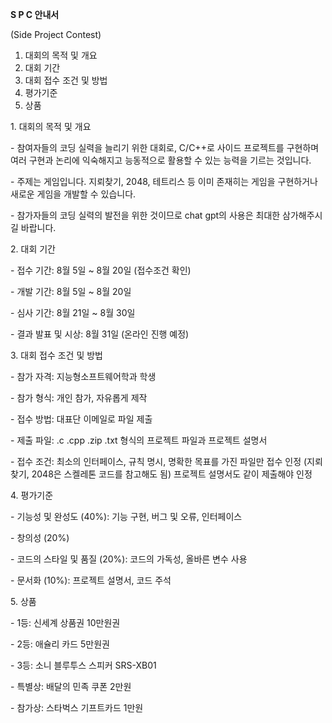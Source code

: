 <!-- https://word2md.com/ -->
**S P C 안내서**

(Side Project Contest)

1. 대회의 목적 및 개요
2. 대회 기간
3. 대회 접수 조건 및 방법
4. 평가기준
5. 상품

1\. 대회의 목적 및 개요

\- 참여자들의 코딩 실력을 늘리기 위한 대회로, C/C++로 사이드 프로젝트를 구현하며 여러 구현과 논리에 익숙해지고 능동적으로 활용할 수 있는 능력을 기르는 것입니다.

\- 주제는 게임입니다. 지뢰찾기, 2048, 테트리스 등 이미 존재히는 게임을 구현하거나 새로운 게임을 개발할 수 있습니다.

\- 참가자들의 코딩 실력의 발전을 위한 것이므로 chat gpt의 사용은 최대한 삼가해주시길 바랍니다.

2\. 대회 기간

\- 접수 기간: 8월 5일 ~ 8월 20일 (접수조건 확인)

\- 개발 기간: 8월 5일 ~ 8월 20일

\- 심사 기간: 8월 21일 ~ 8월 30일

\- 결과 발표 및 시상: 8월 31일 (온라인 진행 예정)

3\. 대회 접수 조건 및 방법

\- 참가 자격: 지능형소프트웨어학과 학생

\- 참가 형식: 개인 참가, 자유롭게 제작

\- 접수 방법: 대표단 이메일로 파일 제출

\- 제출 파일: .c .cpp .zip .txt 형식의 프로젝트 파일과 프로젝트 설명서

\- 접수 조건: 최소의 인터페이스, 규칙 명시, 명확한 목표를 가진 파일만 접수 인정 (지뢰찾기, 2048은 스켈레톤 코드를 참고해도 됨) 프로젝트 설명서도 같이 제출해야 인정

4\. 평가기준

\- 기능성 및 완성도 (40%): 기능 구현, 버그 및 오류, 인터페이스

\- 창의성 (20%)

\- 코드의 스타일 및 품질 (20%): 코드의 가독성, 올바른 변수 사용

\- 문서화 (10%): 프로젝트 설명서, 코드 주석

5\. 상품

\- 1등: 신세계 상품권 10만원권

\- 2등: 애슐리 카드 5만원권

\- 3등: 소니 블루투스 스피커 SRS-XB01

\- 특별상: 배달의 민족 쿠폰 2만원

\- 참가상: 스타벅스 기프트카드 1만원